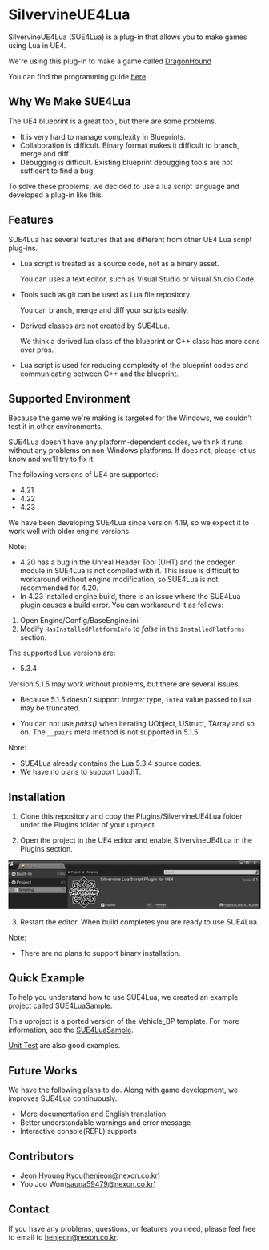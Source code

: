 
SilvervineUE4Lua
================

SilvervineUE4Lua (SUE4Lua) is a plug-in that allows you to make games using Lua in UE4.

We're using this plug-in to make a game called [DragonHound](https://www.youtube.com/watch?v=m-AS21f7Rao)

You can find the programming guide [here](ProgrammingGuide.md)

Why We Make SUE4Lua
-------------------

The UE4 blueprint is a great tool, but there are some problems.

* It is very hard to manage complexity in Blueprints. 
* Collaboration is difficult. Binary format makes it difficult to branch, merge and diff.
* Debugging is difficult. Existing blueprint debugging tools are not sufficent to find a bug.

To solve these problems, we decided to use a lua script language and developed a plug-in like this.

Features
--------

SUE4Lua has several features that are different from other UE4 Lua script plug-ins.

* Lua script is treated as a source code, not as a binary asset.

    You can uses a text editor, such as Visual Studio or Visual Studio Code.

* Tools such as git can be used as Lua file repository.

    You can branch, merge and diff your scripts easily.

* Derived classes are not created by SUE4Lua.

    We think a derived lua class of the blueprint or C++ class has more cons over pros.

* Lua script is used for reducing complexity of the blueprint codes and communicating between C++ and the blueprint.

Supported Environment
---------------------

Because the game we're making is targeted for the Windows, we couldn't test it in other environments.

SUE4Lua doesn't have any platform-dependent codes, we think it runs without any problems on non-Windows platforms. If does not, please let us know and we'll try to fix it.

The following versions of UE4 are supported:

* 4.21
* 4.22
* 4.23

We have been developing SUE4Lua since version 4.19, so we expect it to work well with older engine versions.

Note:
* 4.20 has a bug in the Unreal Header Tool (UHT) and the codegen module in SUE4Lua is not compiled with it. This issue is difficult to workaround without engine modification, so SUE4Lua is not recommended for 4.20.
* In 4.23 installed engine build, there is an issue where the SUE4Lua plugin causes a build error. You can workaround it as follows:
1. Open Engine/Config/BaseEngine.ini
2. Modify `HasInstalledPlatformInfo` to _false_ in the `InstalledPlatforms` section.

The supported Lua versions are:

* 5.3.4

Version 5.1.5 may work without problems, but there are several issues.
* Because 5.1.5 doesn't support _integer_ type, `int64` value passed to Lua may be truncated.

* You can not use _pairs()_ when iterating UObject, UStruct, TArray and so on. The `__pairs` meta method is not supported in 5.1.5.

Note:
* SUE4Lua already contains the Lua 5.3.4 source codes.
* We have no plans to support LuaJIT.

Installation
------------

1. Clone this repository and copy the Plugins/SilvervineUE4Lua folder under the Plugins folder of your uproject.

2. Open the project in the UE4 editor and enable SilvervineUE4Lua in the Plugins section.

![](Images/EnableSUE4Lua.png)

3. Restart the editor. When build completes you are ready to use SUE4Lua. 

Note:
* There are no plans to support binary installation.

Quick Example
-------------

To help you understand how to use SUE4Lua, we created an example project called SUE4LuaSample.

This uproject is a ported version of the Vehicle_BP template.
For more information, see the [SUE4LuaSample](SUE4LuaSample.md).

[Unit Test](../Source/SilvervineUE4Lua/Private/Tests) are also good examples.

Future Works
------------

We have the following plans to do. Along with game development, we improves SUE4Lua continuously.

* More documentation and English translation
* Better understandable warnings and error message
* Interactive console(REPL) supports

Contributors
------------

* Jeon Hyoung Kyou(henjeon@nexon.co.kr)
* Yoo Joo Won(sauna59479@nexon.co.kr)

Contact
-------

If you have any problems, questions, or features you need, please feel free to email to henjeon@nexon.co.kr.